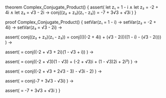 theorem Complex_Conjugate_Product() {
  assert(
    let z₁ = 1 - i ∧
    let z₂ = -2 + 4i ∧
    let z₃ = √3 - 2i →
    conj((z₂ + z₃)(z₁ - z₃)) = -7 + 3√3 + √3i
  )
}

proof Complex_Conjugate_Product() {
  setVar(z₁ = 1 - i) →
  setVar(z₂ = -2 + 4i) →
  setVar(z₃ = √3 - 2i) →
  
  assert(
    conj((z₂ + z₃)(z₁ - z₃)) =
    conj((((-2 + 4i) + (√3 - 2i))((1 - i) - (√3 - 2i)))
  ) →
  
  assert(
    = conj((-2 + √3 + 2i)(1 - √3 + i))
  ) →
  
  assert(
    = conj((-2 + √3)(1 - √3) + (-2 + √3)i + (1 - √3)2i + 2i²)
  ) →
  
  assert(
    = conj((-2 + √3 + 2√3 - 3) - √3i - 2)
  ) →
  
  assert(
    = conj(-7 + 3√3 - √3i)
  ) →
  
  assert(
    = -7 + 3√3 + √3i
  )
}